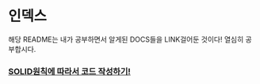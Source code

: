# 인덱스
해당 README는 내가 공부하면서 알게된 DOCS들을 LINK걸어둔 것이다!
열심히 공부합시다.

### [SOLID원칙에 따라서 코드 작성하기!](docs/SOLID.md)

